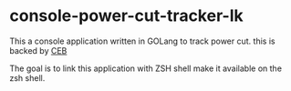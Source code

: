 # console-power-cut-tracker-lk
This a console application written in GOLang to track power cut. this is backed by [CEB](https://cebcare.ceb.lk/Incognito/DemandMgmtSchedule)

The goal is to link this application with ZSH shell make it available on the zsh shell.
